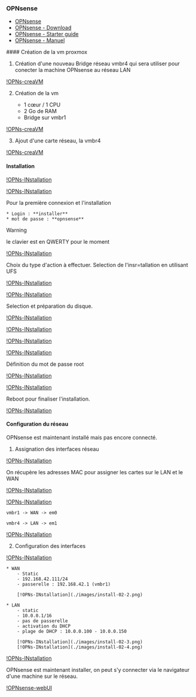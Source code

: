 ### OPNsense

- [OPNsense](https://opnsense.org/)
- [OPNsense - Download](https://opnsense.org/download/)
- [OPNsense - Starter guide](https://opnsense.org/users/get-started/)
- [OPNsense - Manuel](https://docs.opnsense.org/manual/hardware.html)

#### Création de la vm proxmox

1. Création d'une nouveau Bridge réseau vmbr4 qui sera utiliser pour conecter la machine OPNsense au réseau LAN

[!OPNs-creaVM](./images/vmbr-01-1.png)

2. Création de la vm
	
	* 1 cœur / 1 CPU
	* 2 Go de RAM
	* Bridge sur vmbr1

[!OPNs-creaVM](./images/vmbr-01-2.png)

3. Ajout d'une carte réseau, la vmbr4

[!OPNs-creaVM](./images/vmbr-01-3.png)

#### Installation

[!OPNs-INstallation](./images/install-00-0.png)

[!OPNs-INstallation](./images/install-00-1.png)

Pour la première connexion et l'installation

	* Login : **installer**
	* mot de passe : **opnsense**

> [!WARNING]
> le clavier est en QWERTY pour le moment

[!OPNs-INstallation](./images/install-00-2.png)

Choix du type d'action à effectuer. 
Selection de l'insr=tallation en utilisant UFS

[!OPNs-INstallation](./images/install-00-3.png)

[!OPNs-INstallation](./images/install-00-4.png)

Selection et préparation du disque.

[!OPNs-INstallation](./images/install-00-5.png)

[!OPNs-INstallation](./images/install-00-6.png)

[!OPNs-INstallation](./images/install-00-7.png)

[!OPNs-INstallation](./images/install-00-8.png)

Définition du mot de passe root

[!OPNs-INstallation](./images/install-00-9.png)

[!OPNs-INstallation](./images/install-00-10.png)

Reboot pour finaliser l'installation.

[!OPNs-INstallation](./images/install-00-11.png)

#### Configuration du réseau

OPNsense est maintenant installé mais pas encore connecté.

1. Assignation des interfaces réseau

[!OPNs-INstallation](./images/install-01-1.png)

On récupère les adresses MAC pour assigner les cartes sur le LAN et le WAN

[!OPNs-INstallation](./images/install-01-2.2.png)

[!OPNs-INstallation](./images/install-01-2.png)

	vmbr1 -> WAN -> em0
	
	vmbr4 -> LAN -> em1

[!OPNs-INstallation](./images/install-01-3.png)

2. Configuration des interfaces

[!OPNs-INstallation](./images/install-02-1.png)

	* WAN
		- Static
		- 192.168.42.111/24
		- passerelle : 192.168.42.1 (vmbr1)
		
		[!OPNs-INstallation](./images/install-02-2.png)
	
	* LAN
		- static
		- 10.0.0.1/16
		- pas de passerelle
		- activation du DHCP
		- plage de DHCP : 10.0.0.100 - 10.0.0.150
		
		[!OPNs-INstallation](./images/install-02-3.png)
		[!OPNs-INstallation](./images/install-02-4.png)

[!OPNs-INstallation](./images/install-03-1.png)

OPNsense est maintenant installer, on peut s'y connecter via le navigateur d'une machine sur le réseau.

[!OPNsense-webUI](./images/OPNsense-webUI.png)







